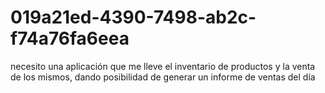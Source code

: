 # 019a21ed-4390-7498-ab2c-f74a76fa6eea
necesito una aplicación que me lleve el inventario de productos y la venta de los mismos, dando posibilidad de generar un informe de ventas del día
